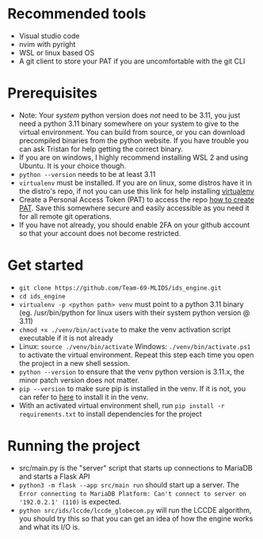 # Recommended tools
- Visual studio code 
- nvim with pyright 
- WSL or linux based OS 
- A git client to store your PAT if you are uncomfortable with the git CLI

# Prerequisites
- Note: Your *system* python version does *not* need to be 3.11, you just need a python 3.11 binary somewhere on your system to give to the virtual environment. You can build from source, or you can download precompiled binaries from the python website. If you have trouble you can ask Tristan for help getting the correct binary.
- If you are on windows, I highly recommend installing WSL 2 and using Ubuntu. It is your choice though.
- `python --version` needs to be at least 3.11
- `virtualenv` must be installed. If you are on linux, some distros have it in the distro's repo, if not you can use this link for help installing [virtualenv](https://virtualenv.pypa.io/en/latest/installation.html)
- Create a Personal Access Token (PAT) to access the repo [how to create PAT](https://docs.github.com/en/authentication/keeping-your-account-and-data-secure/managing-your-personal-access-tokens). Save this somewhere secure and easily accessible as you need it for all remote git operations. 
- If you have not already, you should enable 2FA on your github account so that your account does not become restricted. 

# Get started
- `git clone https://github.com/Team-69-MLIDS/ids_engine.git`
- `cd ids_engine`
- `virtualenv -p <python path> venv` <python path> must point to a python 3.11 binary (eg. /usr/bin/python for linux users with their system python version @ 3.11)
- `chmod +x ./venv/bin/activate` to make the venv activation script executable if it is not already
- Linux: `source ./venv/bin/activate`  Windows: `./venv/bin/activate.ps1` to activate the virtual environment. Repeat this step each time you open the project in a new shell session. 
- `python --version` to ensure that the venv python version is 3.11.x, the minor patch version does not matter.
- `pip --version` to make sure pip is installed in the venv. If it is not, you can refer to [here](https://pip.pypa.io/en/stable/installation/) to install it in the venv.
- With an activated virtual environment shell, run `pip install -r requirements.txt` to install dependencies for the project

# Running the project
- src/main.py is the "server" script that starts up connections to MariaDB and starts a Flask API 
- `python3 -m flask --app src/main run`  should start up a server.  The `Error connecting to MariaDB Platform: Can't connect to server on '192.0.2.1' (110)` is expected.
- `python src/ids/lccde/lccde_globecom.py` will run the LCCDE algorithm, you should try this so that you can get an idea of how the engine works and what its I/O is.



